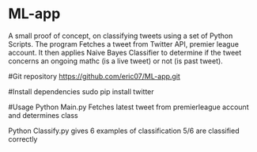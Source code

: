 # ML-app
A small proof of concept, on classifying tweets using a set of Python Scripts.
The program Fetches a tweet from Twitter API, premier league account.
It then applies Naive Bayes Classifier to determine if the tweet concerns an ongoing mathc (is a live tweet) or not (is past tweet).

#Git repository
https://github.com/eric07/ML-app.git

#Install dependencies
sudo pip install twitter

#Usage
Python Main.py
Fetches latest tweet from premierleague account and determines class

Python Classify.py gives 6 examples of classification
5/6 are classified correctly
